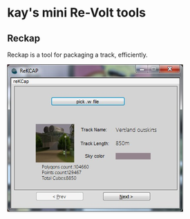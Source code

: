 # kay's mini Re-Volt tools


## Reckap
Reckap is a tool for packaging a track, efficiently.

![screenshot](https://github.com/KDL/kay-s-mini-Re-Volt-tools/blob/master/Reckap/bin/Release/tools/reckap/screenshot.jpg?raw=true)
